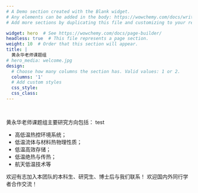 ```yaml
---
# A Demo section created with the Blank widget.
# Any elements can be added in the body: https://wowchemy.com/docs/writing-markdown-latex/
# Add more sections by duplicating this file and customizing to your requirements.

widget: hero  # See https://wowchemy.com/docs/page-builder/
headless: true  # This file represents a page section.
weight: 10  # Order that this section will appear.
title: |
  黄永华老师课题组
# hero_media: welcome.jpg
design:
  # Choose how many columns the section has. Valid values: 1 or 2.
  columns: '1'
  # Add custom styles
  css_style:
  css_class:
---
```


<br>

黄永华老师课题组主要研究方向包括：
test

- 高低温热控环境系统；
- 低温流体与材料热物理性质；
- 低温高效存储；
- 低温绝热与传热；
- 航天低温技术等


欢迎有志加入本团队的本科生、研究生、博士后与我们联系！
欢迎国内外同行学者合作交流！